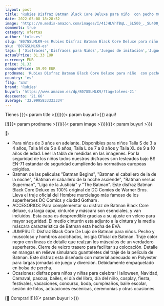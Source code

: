 ```yaml
---
layout: post
title: 'Rubies Disfraz Batman Black Core Deluxe para niño  con pecho musculoso de Lujo Oficial de Batman en color negro  capa removible y máscara para halloween  navidad  carnaval y cumpleaños'
date: 2022-05-08 18:28:52
image: 'https://m.media-amazon.com/images/I/41JHLVhTBqL._SL500_._SL400_.jpg'
comments: true
category: ofertas
author: 'tole.es'
slug: 'B07GSLMLK9-es Rubies Disfraz Batman Black Core Deluxe para niño con...'
sku: 'B07GSLMLK9-es'
tags: [ 'Disfraces','Disfraces para Niños','Juegos de imitación','Juguetes','Juguetes y juegos','navidad','rubies','🇪🇸', ]
actualPrice: 31.33 EUR
currency: EUR
price: 31.33
comparePrice: 39.99 EUR
prodname: 'Rubies Disfraz Batman Black Core Deluxe para niño  con pecho musculoso de Lujo Oficial de Batman en color negro  capa removible y máscara para halloween  navidad  carnaval y cumpleaños'
country: 'es'
flag: '🇪🇸'
brand: 'Rubies'
buyurl: 'https://www.amazon.es/dp/B07GSLMLK9/?tag=tolees-21'
descuento: '21.66'
average: '32.9995833333334'
---
```


Tienes [{{< param title >}}]({{< param buyurl >}}) aqui!

[![{{< param prodname >}}]({{< param image >}})]({{< param buyurl >}})

🔎:

- Para niños de 3 años en adelante. Disponibles para niños Talla S de 3 a 4 años, Talla M de 5 a 6 años, Talla L de 7 a 8 años y Talla XL de 9 a 10 años de edad. Leer la tabla de medidas en las imagenes. Por la seguridad de los niños todos nuestros disfraces son testeados bajo BS EN-71 estandar de seguridad cumpliendo las normativas europeas exigidas.
- Batman de las películas "Batman Begins", "Batman el caballero de la de la noche", "Batman el caballero de la noche asciende", "Batman versus Superman", "Liga de la Justicia" y "The Batman". Este disfraz Batman Black Core Deluxe es 100% original de DC Comies de Warner Bros. Lleva el traje oficial del Hombre murcielago más famoso de los superheroes DC Comics y ciudad Gotham .
- ACCESORIOS: Para complementar su disfraz de Batman Black Core deluxe, su larga capa, cinturón y máscara son esenciales, y van incluidos. Esta capa es desprendible gracias a su ajuste en velcro para mayor seguridad. El medio cinturón esta adjunto a la cintura y la media máscara caracteristica de Batman esta hecha de EVA.
- JUMPSUIT: Disfraz Black Core De Lujo de Batman para niños. Pecho y muscoloso y hombros acolchados, insigia Oficial de Batman. Traje color negro con lineas de detalle que realzan los músculos de un verdadero superheroe. Cierre de velcro trasero para facilitar su colocación. Detalle en mangas en relieve simulando guanteletes del traje de la película de Batman. Este disfraz esta diseñado con material adecuado en Polyester para largas jornadas de juego y diversión. Debidamente empaquetado en bolsa de percha.
- Ocasiones: disfraz para niños y niñas para celebrar Halloween, Navidad, Carnaval, pascua, bailes, el día del libro, día del niño, cosplay, fiesta, festivales, vacaciones, concurso, boda, cumpleaños, baile escolar, sesión de fotos, actuaciones escénicas, ceremonias y otras ocasiones.

[🛒 Comprar!!!]({{< param buyurl >}})
